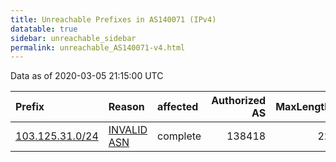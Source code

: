 ```yaml
---
title: Unreachable Prefixes in AS140071 (IPv4)
datatable: true
sidebar: unreachable_sidebar
permalink: unreachable_AS140071-v4.html
---
```


Data as of 2020-03-05 21:15:00 UTC


<div class="datatable-begin"></div>

| Prefix                                                   | Reason                                                                                                  | affected   |   Authorized AS |   MaxLength | Anchor                                       |   unreachable /24s |
|:---------------------------------------------------------|:--------------------------------------------------------------------------------------------------------|:-----------|----------------:|------------:|:---------------------------------------------|-------------------:|
| [103.125.31.0/24](https://stat.ripe.net/103.125.31.0/24) | [INVALID ASN](https://rpki-validator.ripe.net/announcement-preview?asn=AS140071&prefix=103.125.31.0/24) | complete   |          138418 |          22 | [APNIC](unreachable_APNIC_RPKI_Root-v4.html) |                  1 |

<div class="datatable-end"></div>